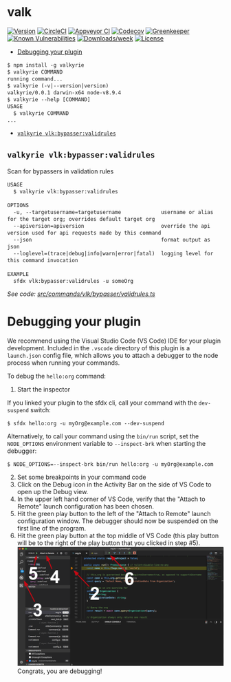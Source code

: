 valk
====



[![Version](https://img.shields.io/npm/v/valk.svg)](https://npmjs.org/package/valk)
[![CircleCI](https://circleci.com/gh/jonathanwiesel/valk/tree/master.svg?style=shield)](https://circleci.com/gh/jonathanwiesel/valk/tree/master)
[![Appveyor CI](https://ci.appveyor.com/api/projects/status/github/jonathanwiesel/valk?branch=master&svg=true)](https://ci.appveyor.com/project/heroku/valk/branch/master)
[![Codecov](https://codecov.io/gh/jonathanwiesel/valk/branch/master/graph/badge.svg)](https://codecov.io/gh/jonathanwiesel/valk)
[![Greenkeeper](https://badges.greenkeeper.io/jonathanwiesel/valk.svg)](https://greenkeeper.io/)
[![Known Vulnerabilities](https://snyk.io/test/github/jonathanwiesel/valk/badge.svg)](https://snyk.io/test/github/jonathanwiesel/valk)
[![Downloads/week](https://img.shields.io/npm/dw/valk.svg)](https://npmjs.org/package/valk)
[![License](https://img.shields.io/npm/l/valk.svg)](https://github.com/jonathanwiesel/valk/blob/master/package.json)

<!-- toc -->
* [Debugging your plugin](#debugging-your-plugin)
<!-- tocstop -->
<!-- install -->
<!-- usage -->
```sh-session
$ npm install -g valkyrie
$ valkyrie COMMAND
running command...
$ valkyrie (-v|--version|version)
valkyrie/0.0.1 darwin-x64 node-v8.9.4
$ valkyrie --help [COMMAND]
USAGE
  $ valkyrie COMMAND
...
```
<!-- usagestop -->
<!-- commands -->
* [`valkyrie vlk:bypasser:validrules`](#valkyrie-vlkbypasservalidrules)

## `valkyrie vlk:bypasser:validrules`

Scan for bypassers in validation rules

```
USAGE
  $ valkyrie vlk:bypasser:validrules

OPTIONS
  -u, --targetusername=targetusername             username or alias for the target org; overrides default target org
  --apiversion=apiversion                         override the api version used for api requests made by this command
  --json                                          format output as json
  --loglevel=(trace|debug|info|warn|error|fatal)  logging level for this command invocation

EXAMPLE
  sfdx vlk:bypasser:validrules -u someOrg
```

_See code: [src/commands/vlk/bypasser/validrules.ts](https://gitlab.com/jonathanwiesel/valkyrie/blob/v0.0.1/src/commands/vlk/bypasser/validrules.ts)_
<!-- commandsstop -->
<!-- debugging-your-plugin -->
# Debugging your plugin
We recommend using the Visual Studio Code (VS Code) IDE for your plugin development. Included in the `.vscode` directory of this plugin is a `launch.json` config file, which allows you to attach a debugger to the node process when running your commands.

To debug the `hello:org` command: 
1. Start the inspector
  
If you linked your plugin to the sfdx cli, call your command with the `dev-suspend` switch: 
```sh-session
$ sfdx hello:org -u myOrg@example.com --dev-suspend
```
  
Alternatively, to call your command using the `bin/run` script, set the `NODE_OPTIONS` environment variable to `--inspect-brk` when starting the debugger:
```sh-session
$ NODE_OPTIONS=--inspect-brk bin/run hello:org -u myOrg@example.com
```

2. Set some breakpoints in your command code
3. Click on the Debug icon in the Activity Bar on the side of VS Code to open up the Debug view.
4. In the upper left hand corner of VS Code, verify that the "Attach to Remote" launch configuration has been chosen.
5. Hit the green play button to the left of the "Attach to Remote" launch configuration window. The debugger should now be suspended on the first line of the program. 
6. Hit the green play button at the top middle of VS Code (this play button will be to the right of the play button that you clicked in step #5).
<br><img src=".images/vscodeScreenshot.png" width="480" height="278"><br>
Congrats, you are debugging!
